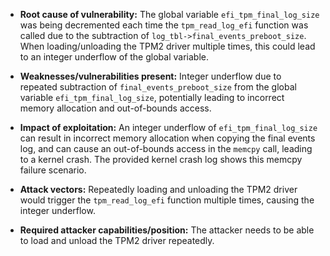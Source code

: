- **Root cause of vulnerability:** The global variable `efi_tpm_final_log_size` was being decremented each time the `tpm_read_log_efi` function was called due to the subtraction of `log_tbl->final_events_preboot_size`. When loading/unloading the TPM2 driver multiple times, this could lead to an integer underflow of the global variable.

- **Weaknesses/vulnerabilities present:** Integer underflow due to repeated subtraction of `final_events_preboot_size` from the global variable `efi_tpm_final_log_size`, potentially leading to incorrect memory allocation and out-of-bounds access.

- **Impact of exploitation:** An integer underflow of `efi_tpm_final_log_size` can result in incorrect memory allocation when copying the final events log, and can cause an out-of-bounds access in the `memcpy` call, leading to a kernel crash. The provided kernel crash log shows this memcpy failure scenario.

- **Attack vectors:** Repeatedly loading and unloading the TPM2 driver would trigger the `tpm_read_log_efi` function multiple times, causing the integer underflow.

- **Required attacker capabilities/position:** The attacker needs to be able to load and unload the TPM2 driver repeatedly.